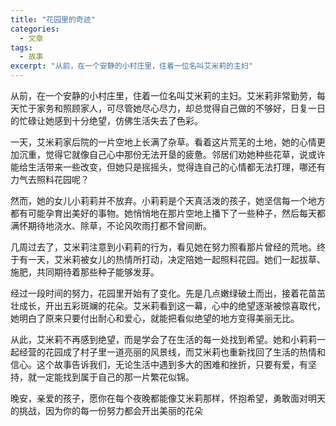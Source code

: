 ```yaml
---
title: "花园里的奇迹"
categories:
  - 文章
tags:
  - 故事
excerpt: "从前，在一个安静的小村庄里，住着一位名叫艾米莉的主妇"
---
```


从前，在一个安静的小村庄里，住着一位名叫艾米莉的主妇。艾米莉非常勤劳，每天忙于家务和照顾家人，可尽管她尽心尽力，却总觉得自己做的不够好，日复一日的忙碌让她感到十分绝望，仿佛生活失去了色彩。

一天，艾米莉家后院的一片空地上长满了杂草。看着这片荒芜的土地，她的心情更加沉重，觉得它就像自己心中那份无法开垦的疲惫。邻居们劝她种些花草，说或许能给生活带来一些改变，但她只是摇摇头，觉得连自己的心情都无法打理，哪还有力气去照料花园呢？

然而，她的女儿小莉莉并不放弃。小莉莉是个天真活泼的孩子，她坚信每一个地方都有可能孕育出美好的事物。她悄悄地在那片空地上播下了一些种子，然后每天都满怀期待地浇水、除草，不论风吹雨打都不曾间断。

几周过去了，艾米莉注意到小莉莉的行为，看见她在努力照看那片曾经的荒地。终于有一天，艾米莉被女儿的热情所打动，决定陪她一起照料花园。她们一起拔草、施肥，共同期待着那些种子能够发芽。

经过一段时间的努力，花园里开始有了变化。先是几点嫩绿破土而出，接着花苗茁壮成长，开出五彩斑斓的花朵。艾米莉看到这一幕，心中的绝望逐渐被惊喜取代，她明白了原来只要付出耐心和爱心，就能把看似绝望的地方变得美丽无比。

从此，艾米莉不再感到绝望，而是学会了在生活的每一处找到希望。她和小莉莉一起经营的花园成了村子里一道亮丽的风景线，而艾米莉也重新找回了生活的热情和信心。这个故事告诉我们，无论生活中遇到多大的困难和挫折，只要有爱，有坚持，就一定能找到属于自己的那一片繁花似锦。

晚安，亲爱的孩子，愿你在每个夜晚都能像艾米莉那样，怀抱希望，勇敢面对明天的挑战，因为你的每一份努力都会开出美丽的花朵
